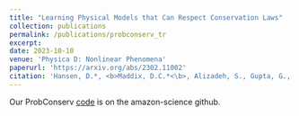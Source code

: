 ```yaml
---
title: "Learning Physical Models that Can Respect Conservation Laws"
collection: publications
permalink: /publications/probconserv_tr
excerpt:
date: 2023-10-10
venue: 'Physica D: Nonlinear Phenomena'
paperurl: 'https://arxiv.org/abs/2302.11002'
citation: 'Hansen, D.*, <b>Maddix, D.C.*<\b>, Alizadeh, S., Gupta, G., Mahoney, M.W. (2023). &quot;Learning Physical Models that Can Respect Conservation Laws.&quot; <i>Technical Report, Preprint arXiv:2302.11002, Physica D: Nonlinear Phenomena, Accepted</i>.'
---
```


Our ProbConserv [code](https://github.com/amazon-science/probconserv) is on the amazon-science github.
